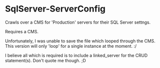# SqlServer-ServerConfig
Crawls over a CMS for 'Production' servers for their SQL Server settngs.

Requires a CMS.

Unfortunately, I was unable to save the file which looped through the CMS. This version will only 'loop' for a single instance at the moment. :/

I believe all which is required is to include a linked_server for the CRUD statement(s). Don't quote me though. ;D
